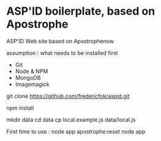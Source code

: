 # ASP'ID boilerplate, based on Apostrophe

ASP'ID Web site based on Apostrophenow


assumption : what needs to be installed first 
- Git 
- Node & NPM
- MongoDB
- Imagemagick

git clone https://github.com/fredericfok/aspid.git 

npm install 

mkdir data 
cd data 
cp local.example.js data/local.js 


First time to use : 
node app apostrophe:reset 
node app




